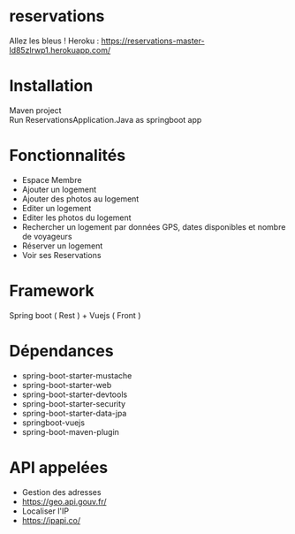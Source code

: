 # reservations
Allez les bleus !
Heroku : 
https://reservations-master-ld85zlrwp1.herokuapp.com/

# Installation
Maven project  
Run ReservationsApplication.Java as springboot app

# Fonctionnalités 
* Espace Membre
* Ajouter un logement
* Ajouter des photos au logement
* Editer un logement
* Editer les photos du logement
* Rechercher un logement par données GPS, dates disponibles et nombre de voyageurs
* Réserver un logement 
* Voir ses Reservations

# Framework
Spring boot ( Rest )  + Vuejs ( Front )

# Dépendances
* spring-boot-starter-mustache
* spring-boot-starter-web
* spring-boot-starter-devtools
* spring-boot-starter-security
* spring-boot-starter-data-jpa
* springboot-vuejs
* spring-boot-maven-plugin

# API appelées 
* Gestion des adresses 
 * https://geo.api.gouv.fr/
* Localiser l'IP
 * https://ipapi.co/


